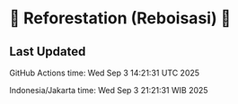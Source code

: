 
# 🌳 Reforestation (Reboisasi) 🌲

## Last Updated

GitHub Actions time: Wed Sep  3 14:21:31 UTC 2025

Indonesia/Jakarta time: Wed Sep  3 21:21:31 WIB 2025

